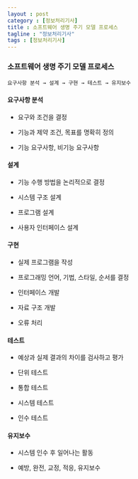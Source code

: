 ```yaml
---
layout : post
category : [정보처리기사]
title : 소프트웨어 생명 주기 모델 프로세스
tagline : "정보처리기사"
tags : [정보처리기사]
---
```


### 소프트웨어 생명 주기 모델 프로세스

```
요구사항 분석 → 설계 → 구현 → 테스트 → 유지보수
```

#### 요구사항 분석
- 요구와 조건을 결정
- 기능과 제약 조건, 목표를 명확히 정의



- 기능 요구사항, 비기능 요구사항

#### 설계
- 기능 수행 방법을 논리적으로 결정



- 시스템 구조 설계
- 프로그램 설계
- 사용자 인터페이스 설계

#### 구현
- 실제 프로그램을 작성
- 프로그래밍 언어, 기법, 스타일, 순서를 결정



- 인터페이스 개발
- 자료 구조 개발
- 오류 처리

#### 테스트
- 예상과 실제 결과의 차이를 검사하고 평가



- 단위 테스트
- 통합 테스트
- 시스템 테스트
- 인수 테스트

#### 유지보수
- 시스템 인수 후 일어나는 활동



- 예방, 완전, 교정, 적응, 유지보수